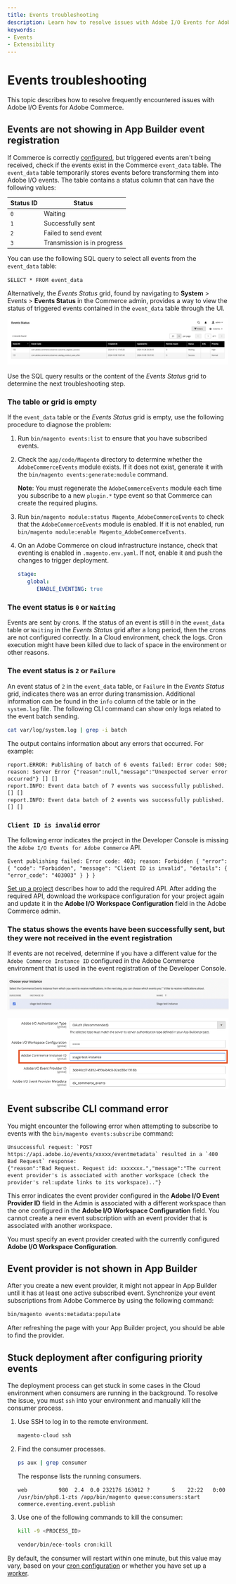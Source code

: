 ```yaml
---
title: Events troubleshooting
description: Learn how to resolve issues with Adobe I/O Events for Adobe Commerce.
keywords:
- Events
- Extensibility
---
```


# Events troubleshooting

This topic describes how to resolve frequently encountered issues with Adobe I/O Events for Adobe Commerce.

## Events are not showing in App Builder event registration

If Commerce is correctly [configured](configure-commerce.md), but triggered events aren't being received, check if the events exist in the Commerce `event_data` table.
The `event_data` table temporarily stores events before transforming them into Adobe I/O events. The table contains a status column that can have the following values:

Status ID | Status
--- | ---
`0` | Waiting
`1` | Successfully sent
`2` | Failed to send event
`3` | Transmission is in progress

You can use the following SQL query to select all events from the `event_data` table:

`SELECT * FROM event_data`

Alternatively, the _Events Status_ grid, found by navigating to **System** > Events > **Events Status** in the Commerce admin, provides a way to view the status of triggered events contained in the `event_data` table through the UI.

![Events Status grid](../_images/events/event-status-grid.png)

Use the SQL query results or the content of the _Events Status_ grid to determine the next troubleshooting step.

### The table or grid is empty

If the `event_data` table or the _Events Status_ grid is empty, use the following procedure to diagnose the problem:

1. Run `bin/magento events:list` to ensure that you have subscribed events.

1. Check the `app/code/Magento` directory to determine whether the `AdobeCommerceEvents` module exists. If it does not exist, generate it with the `bin/magento events:generate:module` command.

   **Note**: You must regenerate the `AdobeCommerceEvents` module each time you subscribe to a new `plugin.*` type event so that Commerce can create the required plugins.

1. Run `bin/magento module:status Magento_AdobeCommerceEvents` to check that the `AdobeCommerceEvents` module is enabled. If it is not enabled, run `bin/magento module:enable Magento_AdobeCommerceEvents`.

1. On an Adobe Commerce on cloud infrastructure instance, check that eventing is enabled in `.magento.env.yaml`. If not, enable it and push the changes to trigger deployment.

   ```yaml
   stage:
      global:
         ENABLE_EVENTING: true
   ```

### The event status is `0` or `Waiting`

Events are sent by crons. If the status of an event is still `0` in the `event_data` table or `Waiting` in the _Events Status_ grid after a long period, then the crons are not configured correctly.
In a Cloud environment, check the logs. Cron execution might have been killed due to lack of space in the environment or other reasons.

### The event status is `2` or `Failure`

An event status of `2` in the `event_data` table, or `Failure` in the _Events Status_ grid, indicates there was an error during transmission. Additional information can be found in the `info` column of the table or in the `system.log` file.
The following CLI command can show only logs related to the event batch sending.

```bash
cat var/log/system.log | grep -i batch
```

The output contains information about any errors that occurred. For example:

```terminal
report.ERROR: Publishing of batch of 6 events failed: Error code: 500; reason: Server Error {"reason":null,"message":"Unexpected server error occurred"} [] []
report.INFO: Event data batch of 7 events was successfully published. [] []
report.INFO: Event data batch of 2 events was successfully published. [] []
```

### `Client ID is invalid` error

The following error indicates the project in the Developer Console is missing the `Adobe I/O Events for Adobe Commerce` API.

```terminal
Event publishing failed: Error code: 403; reason: Forbidden { "error": { "code": "Forbidden", "message": "Client ID is invalid", "details": { "error_code": "403003" } } }
```

[Set up a project](./project-setup.md#set-up-a-project) describes how to add the required API.
After adding the required API, download the workspace configuration for your project again and update it in the **Adobe I/O Workspace Configuration** field in the Adobe Commerce admin.

### The status shows the events have been successfully sent, but they were not received in the event registration

If events are not received, determine if you have a different value for the `Adobe Commerce Instance ID` configured in the Adobe Commerce environment that is used in the event registration of the Developer Console.

![Choose your instance ](../_images/events/instance-name-developer-console.png)

![Adobe Commerce instance ID](../_images/events/instance-name-developer-commerce.png)

## Event subscribe CLI command error

You might encounter the following error when attempting to subscribe to events with the `bin/magento events:subscribe` command:

```terminal
Unsuccessful request: `POST https://api.adobe.io/events/xxxxx/eventmetadata` resulted in a `400 Bad Request` response:
{"reason":"Bad Request. Request id: xxxxxxx.","message":"The current event provider's is associated with another workspace (check the provider's rel:update links to its workspace).."}
```

This error indicates the event provider configured in the **Adobe I/O Event Provider ID** field in the Admin is associated with a different workspace than the one configured in the **Adobe I/O Workspace Configuration** field.
You cannot create a new event subscription with an event provider that is associated with another workspace.

You must specify an event provider created with the currently configured **Adobe I/O Workspace Configuration**.

## Event provider is not shown in App Builder

After you create a new event provider, it might not appear in App Builder until it has at least one active subscribed event. Synchronize your event subscriptions from Adobe Commerce by using the following command:

```bash
bin/magento events:metadata:populate
```

After refreshing the page with your App Builder project, you should be able to find the provider.

## Stuck deployment after configuring priority events

The deployment process can get stuck in some cases in the Cloud environment when consumers are running in the background. To resolve the issue, you must `ssh` into your environment and manually kill the consumer process.

1. Use SSH to log in to the remote environment.

   ```bash
   magento-cloud ssh
   ```

1. Find the consumer processes.

   ```bash
   ps aux | grep consumer
   ```

   The response lists the running consumers.

   ```terminal
   web          980  2.4  0.0 232176 163012 ?       S    22:22   0:00 /usr/bin/php8.1-zts /app/bin/magento queue:consumers:start commerce.eventing.event.publish
   ```

1. Use one of the following commands to kill the consumer:

   ```bash
   kill -9 <PROCESS_ID>
   ```

   ```bash
   vendor/bin/ece-tools cron:kill
   ```

By default, the consumer will restart within one minute, but this value may vary, based on your [cron configuration](https://experienceleague.adobe.com/docs/commerce-cloud-service/user-guide/configure/app/properties/crons-property.html) or whether you have set up a [worker](https://experienceleague.adobe.com/docs/commerce-cloud-service/user-guide/configure/app/properties/workers-property.html).
